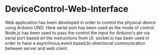 # DeviceControl-Web-Interface
Web application has been developed in order to control the physical device using Arduino UNO.
Here serial port has been used as the mode of control.
Node.js has been used to pass the control the input for Arduino's pin via serial port based on the instructions from UI.
socket.io has been used in order to have a asynchrous,event based,bi-directional communication between server and web client.
